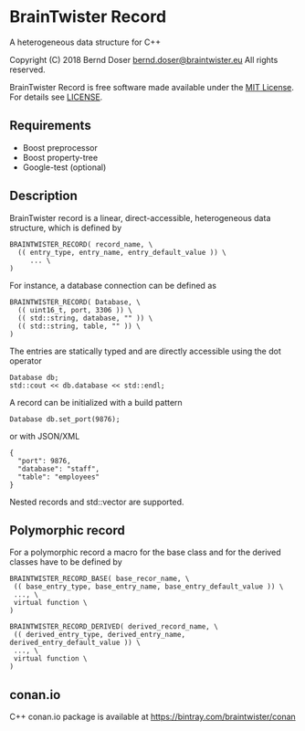 BrainTwister Record
===================

A heterogeneous data structure for C++

Copyright (C) 2018 Bernd Doser <bernd.doser@braintwister.eu>
All rights reserved.

BrainTwister Record is free software made available under the [MIT License](http://opensource.org/licenses/MIT). For details see [LICENSE](LICENSE.md).

Requirements
------------

- Boost preprocessor
- Boost property-tree
- Google-test (optional)

Description
-----------

BrainTwister record is a linear, direct-accessible, heterogeneous
data structure, which is defined by

```
BRAINTWISTER_RECORD( record_name, \
  (( entry_type, entry_name, entry_default_value )) \
     ... \
)
```

For instance, a database connection can be defined as

```
BRAINTWISTER_RECORD( Database, \
  (( uint16_t, port, 3306 )) \
  (( std::string, database, "" )) \
  (( std::string, table, "" )) \
)
```

The entries are statically typed and are directly accessible using the dot operator

```
Database db;
std::cout << db.database << std::endl;
```

A record can be initialized with a build pattern

```
Database db.set_port(9876);
```

or with JSON/XML

```
{
  "port": 9876,
  "database": "staff",
  "table": "employees"
}
```

Nested records and std::vector are supported.


Polymorphic record
------------------

For a polymorphic record a macro for the base class and for
the derived classes have to be defined by

```
BRAINTWISTER_RECORD_BASE( base_recor_name, \
 (( base_entry_type, base_entry_name, base_entry_default_value )) \
 ..., \
 virtual function \
)

BRAINTWISTER_RECORD_DERIVED( derived_record_name, \
 (( derived_entry_type, derived_entry_name, derived_entry_default_value )) \
 ..., \
 virtual function \
)
```

conan.io
--------

C++ conan.io package is available at https://bintray.com/braintwister/conan
